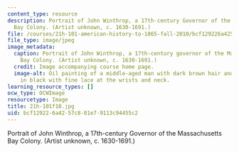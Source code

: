 ```yaml
---
content_type: resource
description: Portrait of John Winthrop, a 17th-century Governor of the Massachusetts
  Bay Colony. (Artist unknown, c. 1630-1691.)
file: /courses/21h-101-american-history-to-1865-fall-2010/bcf129226a4257c801e79113c94455c2_21h-101f10.jpg
file_type: image/jpeg
image_metadata:
  caption: Portrait of John Winthrop, a 17th-century governor of the Massachusetts
    Bay Colony. (Artist unknown, c. 1630-1691.)
  credit: Image accompanying course home page.
  image-alt: Oil painting of a middle-aged man with dark brown hair and beard, dressed
    in black with fine lace at the wrists and neck.
learning_resource_types: []
ocw_type: OCWImage
resourcetype: Image
title: 21h-101f10.jpg
uid: bcf12922-6a42-57c8-01e7-9113c94455c2
---
```

Portrait of John Winthrop, a 17th-century Governor of the Massachusetts Bay Colony. (Artist unknown, c. 1630-1691.)

